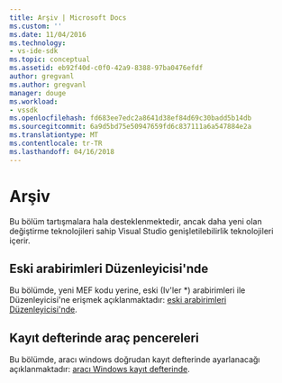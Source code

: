 ```yaml
---
title: Arşiv | Microsoft Docs
ms.custom: ''
ms.date: 11/04/2016
ms.technology:
- vs-ide-sdk
ms.topic: conceptual
ms.assetid: eb92f40d-c0f0-42a9-8388-97ba0476efdf
author: gregvanl
ms.author: gregvanl
manager: douge
ms.workload:
- vssdk
ms.openlocfilehash: fd683ee7edc2a8641d38ef84d69c30badd5b14db
ms.sourcegitcommit: 6a9d5bd75e50947659fd6c837111a6a547884e2a
ms.translationtype: MT
ms.contentlocale: tr-TR
ms.lasthandoff: 04/16/2018
---
```

# <a name="archive"></a>Arşiv
Bu bölüm tartışmalara hala desteklenmektedir, ancak daha yeni olan değiştirme teknolojileri sahip Visual Studio genişletilebilirlik teknolojileri içerir.  
  
## <a name="legacy-interfaces-in-the-editor"></a>Eski arabirimleri Düzenleyicisi'nde  
 Bu bölümde, yeni MEF kodu yerine, eski (Iv'ler *) arabirimleri ile Düzenleyicisi'ne erişmek açıklanmaktadır: [eski arabirimleri Düzenleyicisi'nde](../extensibility/legacy-interfaces-in-the-editor.md).  
  
## <a name="tool-windows-in-the-registry"></a>Kayıt defterinde araç pencereleri  
 Bu bölümde, aracı windows doğrudan kayıt defterinde ayarlanacağı açıklanmaktadır: [aracı Windows kayıt defterinde](../extensibility/tool-windows-in-the-registry.md).
